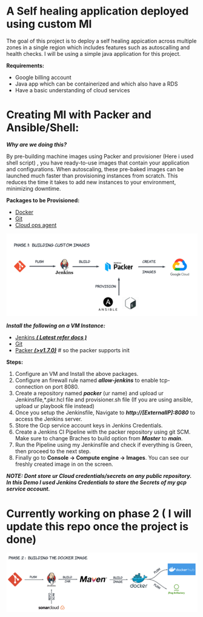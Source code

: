 # A Self healing application deployed using custom MI
The goal of this project is to deploy a self healing appication across multiple zones in a single region which includes features such as autoscalling and health checks. I will be using a simple java application for this project.
  
**Requirements:**
+ Google billing account
+ Java app which can be containerized and which also have a RDS
+ Have a basic understanding of cloud services

# Creating MI with Packer and Ansible/Shell:

***Why are we doing this?***

By pre-building machine images using Packer and provisioner (Here i used shell script) , you have ready-to-use images that contain your application and configurations. When autoscaling, these pre-baked images can be launched much faster than provisioning instances from scratch. This reduces the time it takes to add new instances to your environment, minimizing downtime.

**Packages to be Provisioned:**
+  [Docker](https://docs.docker.com/get-docker/)
+  [Git](https://git-scm.com/downloads)
+  [Cloud ops agent](https://cloud.google.com/stackdriver/docs/solutions/agents/ops-agent)
  
![phase_1](images/phase_1.png)

***Install the following on a VM Instance:***
+ [Jenkins ***( Latest refer docs )***](https://www.jenkins.io/download/)
+ [Git](https://git-scm.com/downloads)
+ [Packer ***(>v1.7.0)***](https://www.packer.io/) # so the packer supports init

**Steps:**
1. Configure an VM and Install the above packages.
2. Configure an firewall rule named ***allow-jenkins*** to enable tcp-connection on port 8080.
3. Create a repository named ***packer*** (ur name) and upload ur Jenkinsfile,*.pkr.hcl file and provisioner.sh file (If you are using ansible, upload ur playbook file instead) 
4. Once you setup the Jenkinsfile, Navigate to ***http://[ExternalIP]:8080*** to access the Jenkins server.
5. Store the Gcp service account keys in Jenkins Credentials.
6. Create a Jenkins CI Pipeline with the packer repository using git SCM. Make sure to change Braches to build option from ***Master*** to ***main***.
7. Run the Pipeline using my Jenkinsfile and check if everything is Green, then proceed to the next step.
8. Finally go to **Console -> Compute engine -> Images**. You can see our freshly created image in on the screen. 
 
***NOTE: Dont store ur Cloud credentials/secrets on any public repository. In this Demo I used Jenkins Credentials to store the Secrets of my gcp service account.***

# Currently working on phase 2 ( I will update this repo once the project is done)
![phase_2](images/phase_2.png)
